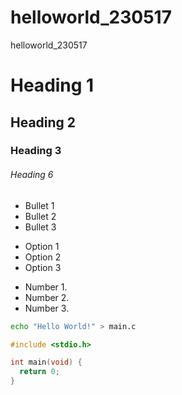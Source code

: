 # helloworld_230517
helloworld_230517

# Heading 1
## Heading 2
### Heading 3
###### Heading 6

- Bullet 1
- Bullet 2
- Bullet 3

+ Option 1
+ Option 2
+ Option 3

* Number 1.
* Number 2.
* Number 3.

```bash
echo "Hello World!" > main.c
```

```c
#include <stdio.h>

int main(void) {
  return 0;
}
```


